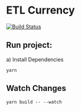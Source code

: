 # ETL Currency

[![Build Status](https://travis-ci.org/garciadiazjaime/etl-currency.svg)](https://travis-ci.org/garciadiazjaime/etl-currency)

## Run project:
a) Install Dependencies

`yarn`

## Watch Changes
`yarn build -- --watch`

